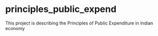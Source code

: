 # principles_public_expend
This project is describing the Principles of Public Expenditure in Indian economy
